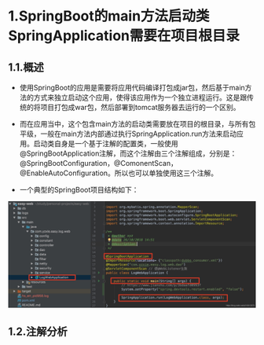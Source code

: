 # 1.SpringBoot的main方法启动类SpringApplication需要在项目根目录

## 1.1.概述

* 使用SpringBoot的应用是需要将应用代码编译打包成jar包，然后基于main方法的方式来独立启动这个应用，使得该应用作为一个独立进程运行。这是跟传统的将项目打包成war包，然后部署到tomcat服务器去运行的一个区别。

* 而在应用当中，这个包含main方法的启动类需要放在项目的根目录，与所有包平级，一般在main方法内部通过执行SpringApplication.run方法来启动应用。启动类自身是一个基于注解的配置类，一般使用@SpringBootApplication注解，而这个注解由三个注解组成，分别是：@SpringBootConfiguration，@ComonentScan，@EnableAutoConfiguration。所以也可以单独使用这三个注解。

* 一个典型的SpringBoot项目结构如下：

![](/static/image/20190607223852164.png)

## 1.2.注解分析





